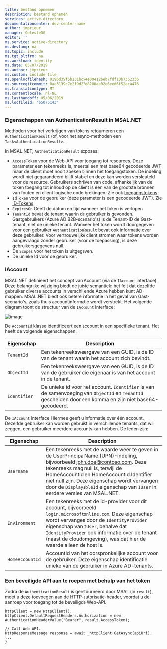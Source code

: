 ```yaml
---
title: bestand opnemen
description: bestand opnemen
services: active-directory
documentationcenter: dev-center-name
author: jmprieur
manager: CelesteDG
editor: ''
ms.service: active-directory
ms.devlang: na
ms.topic: include
ms.tgt_pltfrm: na
ms.workload: identity
ms.date: 05/07/2019
ms.author: jmprieur
ms.custom: include file
ms.openlocfilehash: 0196d39f5b131bc54e00412beb7fdf10b7352336
ms.sourcegitcommit: 0ae3139c7e2f9d27e8200ae02e6eed6f52aca476
ms.translationtype: MT
ms.contentlocale: nl-NL
ms.lasthandoff: 05/06/2019
ms.locfileid: "65075143"
---
```

### <a name="authenticationresult-properties-in-msalnet"></a>Eigenschappen van AuthenticationResult in MSAL.NET

Methoden voor het verkrijgen van tokens retourneren een `AuthenticationResult` (of, voor het async-methoden een `Task<AuthenticationResult>`.

In MSAL.NET, `AuthenticationResult` exposes:

- `AccessToken` voor de Web-API voor toegang tot resources. Deze parameter een tekenreeks is, meestal een met base64 gecodeerde JWT maar de client moet nooit zoeken binnen het toegangstoken. De indeling wordt niet gegarandeerd blijft stabiel en deze kan worden versleuteld voor de resource. Gebruikers schrijven van code, afhankelijk van de token toegang tot inhoud op de client is een van de grootste bronnen van fouten en client logische onderbrekingen. Zie ook [toegangstokens](../articles/active-directory/develop/access-tokens.md)
- `IdToken` voor de gebruiker (deze parameter is een gecodeerde JWT). Zie [ID-Tokens](../articles/active-directory/develop/id-tokens.md)
- `ExpiresOn` Geeft de datum en tijd wanneer het token is verlopen
- `TenantId` bevat de tenant waarin de gebruiker is gevonden. Gastgebruikers (Azure AD B2B-scenario's) is de Tenant-ID de Gast-tenant, niet de unieke tenant.
Wanneer het token wordt doorgegeven voor een gebruiker `AuthenticationResult` bevat ook informatie over deze gebruiker. Voor vertrouwelijke client stromen waar tokens worden aangevraagd zonder gebruiker (voor de toepassing), is deze gebruikersgegevens null.
- De `Scopes` voor het token is uitgegeven.
- De unieke Id voor de gebruiker.

### <a name="iaccount"></a>IAccount

MSAL.NET definieert het concept van Account (via de `IAccount` interface). Deze belangrijke wijziging biedt de juiste semantiek: het feit dat dezelfde gebruiker diverse accounts in verschillende Azure hebben kunt AD-mappen. MSAL.NET biedt ook betere informatie in het geval van Gast-scenario's, zoals thuis accountinformatie wordt verstrekt.
Het volgende diagram toont de structuur van de `IAccount` interface:

![image](https://user-images.githubusercontent.com/13203188/44657759-4f2df780-a9fe-11e8-97d1-1abbffade340.png)

De `AccountId` klasse identificeert een account in een specifieke tenant. Het heeft de volgende eigenschappen:

| Eigenschap | Description |
|----------|-------------|
| `TenantId` | Een tekenreeksweergave van een GUID, is de ID van de tenant waarin het account zich bevindt. |
| `ObjectId` | Een tekenreeksweergave van een GUID, is de ID van de gebruiker die eigenaar is van het account in de tenant. |
| `Identifier` | De unieke id voor het account. `Identifier` is van de samenvoeging van `ObjectId` en `TenantId` gescheiden door een komma en zijn niet base64-gecodeerd. |

De `IAccount` interface Hiermee geeft u informatie over één account. Dezelfde gebruiker kan worden gebruikt in verschillende tenants, dat wil zeggen, een gebruiker meerdere accounts kan hebben. De leden zijn:

| Eigenschap | Description |
|----------|-------------|
| `Username` | Een tekenreeks met de waarde weer te geven in de UserPrincipalName (UPN)-indeling, bijvoorbeeld john.doe@contoso.com. Deze tekenreeks mag null is, terwijl de HomeAccountId en HomeAccountId.Identifier niet null zijn. Deze eigenschap wordt vervangen door de `DisplayableId` eigenschap van `IUser` in eerdere versies van MSAL.NET. |
| `Environment` | Een tekenreeks met de id-provider voor dit account, bijvoorbeeld `login.microsoftonline.com`. Deze eigenschap wordt vervangen door de `IdentityProvider` eigenschap van `IUser`, behalve dat `IdentityProvider` ook informatie over de tenant (naast de cloudomgeving), was dat hier de waarde alleen de host is. |
| `HomeAccountId` | AccountId van het oorspronkelijke account voor de gebruiker. Deze eigenschap identificatie unieke van de gebruiker in Azure AD-tenants. |

### <a name="using-the-token-to-call-a-protected-api"></a>Een beveiligde API aan te roepen met behulp van het token

Zodra de `AuthenticationResult` is geretourneerd door MSAL (in `result`), moet u deze toevoegen aan de HTTP-autorisatie-header, voordat u de aanroep voor toegang tot de beveiligde Web-API.

```CSharp
httpClient = new HttpClient();
httpClient.DefaultRequestHeaders.Authorization = new AuthenticationHeaderValue("Bearer", result.AccessToken);

// Call Web API.
HttpResponseMessage response = await _httpClient.GetAsync(apiUri);
...
}
```
